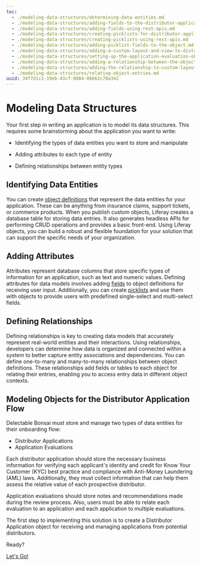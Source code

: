 ```yaml
---
toc: 
  - ./modeling-data-structures/determining-data-entities.md
  - ./modeling-data-structures/adding-fields-to-the-distributor-application-object.md
  - ./modeling-data-structures/adding-fields-using-rest-apis.md
  - ./modeling-data-structures/creating-picklists-for-distributor-applications.md
  - ./modeling-data-structures/creating-picklists-using-rest-apis.md
  - ./modeling-data-structures/adding-picklist-fields-to-the-object.md
  - ./modeling-data-structures/adding-a-custom-layout-and-view-to-distributor-application.md
  - ./modeling-data-structures/setting-up-the-application-evaluation-object.md
  - ./modeling-data-structures/adding-a-relationship-between-the-object-definitions.md
  - ./modeling-data-structures/adding-the-relationship-to-custom-layouts.md
  - ./modeling-data-structures/relating-object-entries.md
uuid: 34f7d1c1-19eb-43cf-8884-86662c70a342
---
```


# Modeling Data Structures

Your first step in writing an application is to model its data structures. This requires some brainstorming about the application you want to write: 

* Identifying the types of data entities you want to store and manipulate

* Adding attributes to each type of entity

* Defining relationships between entity types

## Identifying Data Entities

You can create [object definitions](https://learn.liferay.com/en/w/dxp/building-applications/objects) that represent the data entities for your application. These can be anything from insurance claims, support tickets, or commerce products. When you publish custom objects, Liferay creates a database table for storing data entries. It also generates headless APIs for performing CRUD operations and provides a basic front-end. Using Liferay objects, you can build a robust and flexible foundation for your solution that can support the specific needs of your organization.

## Adding Attributes

Attributes represent database columns that store specific types of information for an application, such as text and numeric values. Defining attributes for data models involves adding [fields](https://learn.liferay.com/en/w/dxp/building-applications/objects/creating-and-managing-objects/fields) to object definitions for receiving user input. Additionally, you can create [picklists](https://learn.liferay.com/en/w/dxp/building-applications/objects/picklists) and use them with objects to provide users with predefined single-select and multi-select fields.

## Defining Relationships

Defining relationships is key to creating data models that accurately represent real-world entities and their interactions. Using relationships, developers can determine how data is organized and connected within a system to better capture entity associations and dependencies. You can define one-to-many and many-to-many relationships between object definitions. These relationships add fields or tables to each object for relating their entries, enabling you to access entry data in different object contexts.

## Modeling Objects for the Distributor Application Flow

Delectable Bonsai must store and manage two types of data entities for their onboarding flow:

* Distributor Applications
* Application Evaluations

<!--FINISH: ![alksjdl](./modeling-data-structures/images/01.png) -->

Each distributor application should store the necessary business information for verifying each applicant's identity and credit for Know Your Customer (KYC) best practice and compliance with Anti-Money Laundering (AML) laws. Additionally, they must collect information that can help them assess the relative value of each prospective distributor.

Application evaluations should store notes and recommendations made during the review process. Also, users must be able to relate each evaluation to an application and each application to multiple evaluations.

The first step to implementing this solution is to create a Distributor Application object for receiving and managing applications from potential distributors.

Ready?

[Let's Go!](./modeling-data-structures/determining-data-entities.md)
